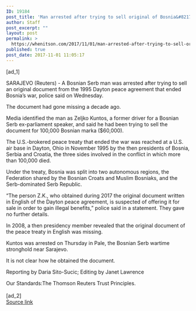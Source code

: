 ```yaml
---
ID: 19184
post_title: 'Man arrested after trying to sell original of Bosnia&#8217;s peace treaty'
author: Staff
post_excerpt: ""
layout: post
permalink: >
  https://whenitson.com/2017/11/01/man-arrested-after-trying-to-sell-original-of-bosnias-peace-treaty/
published: true
post_date: 2017-11-01 11:05:17
---
```

 [ad_1]
<br><div data-reactid="31"><p data-reactid="32">SARAJEVO (Reuters) - A Bosnian Serb man was arrested after trying to sell an original document from the 1995 Dayton peace agreement that ended Bosnia’s war, police said on Wednesday. </p><p data-reactid="33">The document had gone missing a decade ago. </p><p data-reactid="34">Media identified the man as Zeljko Kuntos, a former driver for a Bosnian Serb ex-parliament speaker, and said he had been trying to sell the document for 100,000 Bosnian marka ($60,000). </p><p data-reactid="35">The U.S.-brokered peace treaty that ended the war was reached at a U.S. air base in Dayton, Ohio in November 1995 by the then presidents of Bosnia, Serbia and Croatia, the three sides involved in the conflict in which more than 100,000 died. </p><p data-reactid="36">Under the treaty, Bosnia was split into two autonomous regions, the Federation shared by the Bosnian Croats and Muslim Bosniaks, and the Serb-dominated Serb Republic. </p><p data-reactid="37">“The person Z.K., who obtained during 2017 the original document written in English of the Dayton peace agreement, is suspected of offering it for sale in order to gain illegal benefits,” police said in a statement. They gave no further details. </p><p data-reactid="38">In 2008, a then presidency member revealed that the original document of the peace treaty in English was missing.  </p><p data-reactid="39">Kuntos was arrested on Thursday in Pale, the Bosnian Serb wartime stronghold near Sarajevo.  </p><p data-reactid="40">It is not clear how he obtained the document.  </p><div class="Attribution_attribution_o4ojT" data-reactid="41"><p class="Attribution_content_27_rw" data-reactid="42">Reporting by Daria Sito-Sucic; Editing by Janet Lawrence</p></div><div class="ArticleBody_trustBadgeContainer_1_iEv" data-reactid="43"><span class="ArticleBody_trustBadgeTitle_3xFqc" data-reactid="44">Our Standards:</span><span class="trustBadgeUrl" data-reactid="45">The Thomson Reuters Trust Principles.</span></div></div>
<br>[ad_2]
<br><a href="http://feeds.reuters.com/~r/Reuters/worldNews/~3/5AHeYA9eDac/man-arrested-after-trying-to-sell-original-of-bosnias-peace-treaty-idUSKBN1D14F9">Source link </a>